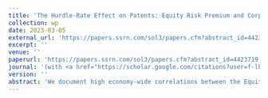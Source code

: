 ```yaml
---
title: 'The Hurdle-Rate Effect on Patents: Equity Risk Premium and Corporate Innovation by Public Firms in the U.S., 1977-2018'
collection: wp
date: 2023-03-05
external_url: 'https://papers.ssrn.com/sol3/papers.cfm?abstract_id=4423719'
excerpt: ''
venue: ''
paperurl: 'https://papers.ssrn.com/sol3/papers.cfm?abstract_id=4423719'
journal: '(with <a href="https://scholar.google.com/citations?user=f-lbbOoAAAAJ&hl=en&oi=ao">D. Audretsch</a>, <a href="https://www.bwl.uni-hamburg.de/finance/team/drobetz.html">W. Drobetz</a>, E.E. Ernst, <a href="https://scholar.google.com/citations?hl=en&user=Sa8sBkoAAAAJ">S. Vismara</a>)'
version: ''
abstract: 'We document high economy-wide correlations between the Equity Risk Premium (ERP) and the aggregate volume (rho=-0.69) and value (rho=-0.75) of patenting activity by public firms in the United States over the 1977-2018 period, contradicting the Schumpeterian opportunity-costs hypothesis of countercyclical inventive productivity in a representative sample. We propose a "hurdle-rate theory of inventive procyclicality" and offer supportive evidence at the firm level. High-ERP periods stifle innovation because many R&D projects do not pass corporate budgeting decisions when discount rates are high. Consistent evidence suggests that the hurdle-rate effect is less pronounced in firms with financial slack, institutional ownership with long-term orientation, and weak product-market competition. In an attempt to reconcile the procyclical evidence with Schumpeterian countercyclical theory, we show that firms engaging in exploratory search suffer less during high-ERP episodes than those focusing on exploitative search, and patents developed during high-ERP periods have a higher technological impact and receive significantly more forward citations. Finally, we exploit the staggered variation in state-level R&D tax credits in difference-in-differences analyses to establish a causal link between the ERP and patent value.'
---
```

